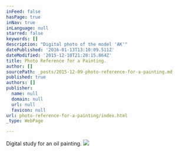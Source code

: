 ```yaml
---
inFeed: false
hasPage: true
inNav: true
inLanguage: null
starred: false
keywords: []
description: "Digital photo of the model 'AK'"
datePublished: '2016-01-13T13:10:09.511Z'
dateModified: '2015-12-10T21:28:15.864Z'
title: Photo Reference for a Painting.
author: []
sourcePath: _posts/2015-12-09-photo-reference-for-a-painting.md
published: true
authors: []
publisher:
  name: null
  domain: null
  url: null
  favicon: null
url: photo-reference-for-a-painting/index.html
_type: WebPage

---
```

Digital study for an oil painting.
![](https://s3-us-west-2.amazonaws.com/the-grid-img/p/c518532f501beaaf629eaec47197ab0168d2a771.jpg)